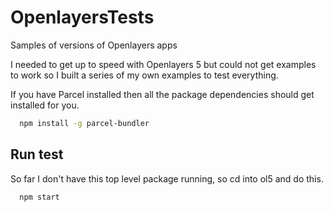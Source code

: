 # OpenlayersTests
Samples of versions of Openlayers apps

I needed to get up to speed with Openlayers 5
but could not get examples to work so I built
a series of my own examples to test everything.

If you have Parcel installed then all the package dependencies should get
installed for you.

````bash
  npm install -g parcel-bundler
````

## Run test

So far I don't have this top level
package running, so cd into ol5 and do this.

````bash
  npm start
````
